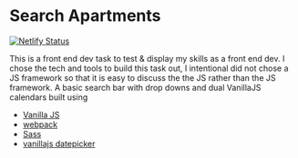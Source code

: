 # Search Apartments

[![Netlify Status](https://api.netlify.com/api/v1/badges/64746da5-84d9-451c-a5e6-7cf316fddea8/deploy-status)](https://app.netlify.com/sites/search-appts/deploys)

This is a front end dev task to test & display my skills as a front end dev.
I chose the tech and tools to build this task out, I intentional did not chose a JS framework so that it is easy to discuss the the JS rather than the JS framework.
A basic search bar with drop downs and dual VanillaJS calendars built using 
- [Vanilla JS](http://vanilla-js.com/)
- [webpack](https://webpack.js.org/)
- [Sass](https://sass-lang.com/)
- [vanillajs datepicker](https://www.npmjs.com/package/vanillajs-datepicker)
